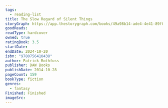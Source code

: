```yaml
---
tags:
  - reading-list
title: The Slow Regard of Silent Things
storyGraph: https://app.thestorygraph.com/books/49a98b14-ade4-4e41-89f0-2ebb5246ffa2
goodReads:
readType: hardcover
owned: true
ratingBook: 3.5
startDate:
endDate: 2024-10-20
isbn: "9780756410438"
author: Patrick Rothfuss
publisher: DAW Books
publishDate: 2014-10-28
pageCount: 159
bookType: fiction
genres:
  - fantasy
Finished: Finished
imageSrc:
---
```

